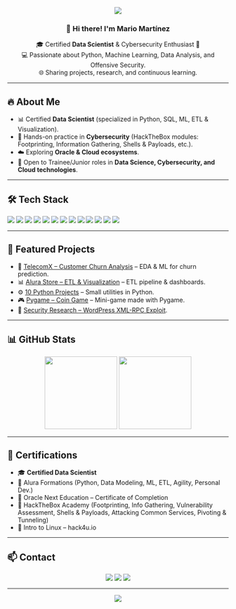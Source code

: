 <!-- Banner -->
<p align="center">
  <img src="https://capsule-render.vercel.app/api?type=waving&color=FF0000&height=200&section=header&text=Mario%20Martínez&fontSize=40&fontColor=ffffff&animation=fadeIn&fontAlignY=35"/>
</p>

<!-- Intro -->
<h3 align="center">👋 Hi there! I'm Mario Martínez</h3>
<p align="center">
  🎓 Certified <b>Data Scientist</b> & Cybersecurity Enthusiast 🔐 <br>
  💻 Passionate about Python, Machine Learning, Data Analysis, and Offensive Security. <br>
  🌐 Sharing projects, research, and continuous learning.
</p>

---

## 🔥 About Me
- 📊 Certified **Data Scientist** (specialized in Python, SQL, ML, ETL & Visualization).  
- 🔐 Hands-on practice in **Cybersecurity** (HackTheBox modules: Footprinting, Information Gathering, Shells & Payloads, etc.).  
- ☁️ Exploring **Oracle & Cloud ecosystems**.  
- 📌 Open to Trainee/Junior roles in **Data Science, Cybersecurity, and Cloud technologies**.  

---

## 🛠️ Tech Stack
<p>
  <!-- Languages -->
  <img src="https://img.shields.io/badge/Python-FF0000?style=for-the-badge&logo=python&logoColor=white"/>
  <img src="https://img.shields.io/badge/SQL-CC2927?style=for-the-badge&logo=postgresql&logoColor=white"/>
  <img src="https://img.shields.io/badge/Java-FF0000?style=for-the-badge&logo=java&logoColor=white"/>
  <img src="https://img.shields.io/badge/C/C++-A02020?style=for-the-badge&logo=c&logoColor=white"/>
  
  <!-- Data -->
  <img src="https://img.shields.io/badge/Pandas-FF0000?style=for-the-badge&logo=pandas&logoColor=white"/>
  <img src="https://img.shields.io/badge/Numpy-CC2927?style=for-the-badge&logo=numpy&logoColor=white"/>
  <img src="https://img.shields.io/badge/Scikit--Learn-FF0000?style=for-the-badge&logo=scikitlearn&logoColor=white"/>
  <img src="https://img.shields.io/badge/Matplotlib-A02020?style=for-the-badge&logo=plotly&logoColor=white"/>
  
  <!-- Security -->
  <img src="https://img.shields.io/badge/Linux-FF0000?style=for-the-badge&logo=linux&logoColor=white"/>
  <img src="https://img.shields.io/badge/HackTheBox-CC2927?style=for-the-badge&logo=hackthebox&logoColor=white"/>
  <img src="https://img.shields.io/badge/Cybersecurity-A02020?style=for-the-badge&logo=datadog&logoColor=white"/>
  
  <!-- Tools -->
  <img src="https://img.shields.io/badge/Git-FF0000?style=for-the-badge&logo=git&logoColor=white"/>
  <img src="https://img.shields.io/badge/GitHub-CC2927?style=for-the-badge&logo=github&logoColor=white"/>
</p>

---

## 📂 Featured Projects
- 🔎 [TelecomX – Customer Churn Analysis](https://github.com/Diablo999-hub/TelecomX_alura) – EDA & ML for churn prediction.  
- 📊 [Alura Store – ETL & Visualization](https://github.com/Diablo999-hub/Challenge-Alura-Store) – ETL pipeline & dashboards.  
- ⚙️ [10 Python Projects](https://github.com/Diablo999-hub/10-Proyects-Python) – Small utilities in Python.  
- 🎮 [Pygame – Coin Game](https://github.com/Diablo999-hub/Juego-de-Monedas-Pygame-) – Mini-game made with Pygame.  
- 🔐 [Security Research – WordPress XML-RPC Exploit](https://www.alpra-tdm.com/blog/explotaci%C3%B3n-a-gestores-de-contenido).  

---

## 📊 GitHub Stats
<p align="center">
  <img src="https://github-readme-stats.vercel.app/api?username=Diablo999-hub&show_icons=true&theme=radical&title_color=FF0000&icon_color=FF0000&text_color=ffffff&bg_color=0d1117" height="165"/>
  <img src="https://github-readme-stats.vercel.app/api/top-langs/?username=Diablo999-hub&layout=compact&langs_count=8&theme=radical&title_color=FF0000&text_color=ffffff&bg_color=0d1117" height="165"/>
</p>

---

## 🏅 Certifications
- 🎓 **Certified Data Scientist**  
- 📜 Alura Formations (Python, Data Modeling, ML, ETL, Agility, Personal Dev.)  
- 📜 Oracle Next Education – Certificate of Completion  
- 📜 HackTheBox Academy (Footprinting, Info Gathering, Vulnerability Assessment, Shells & Payloads, Attacking Common Services, Pivoting & Tunneling)  
- 📜 Intro to Linux – hack4u.io  

---

## 📫 Contact
<p align="center">
  <a href="mailto:s4t4nhack@proton.me"><img src="https://img.shields.io/badge/Email-FF0000?style=for-the-badge&logo=protonmail&logoColor=white"/></a>
  <a href="https://diablo999-hub.github.io"><img src="https://img.shields.io/badge/Portfolio-CC2927?style=for-the-badge&logo=firefox&logoColor=white"/></a>
  <a href="https://github.com/Diablo999-hub"><img src="https://img.shields.io/badge/GitHub-FF0000?style=for-the-badge&logo=github&logoColor=white"/></a>
</p>

---

<!-- Footer -->
<p align="center">
  <img src="https://capsule-render.vercel.app/api?type=waving&color=FF0000&height=120&section=footer"/>
</p>
